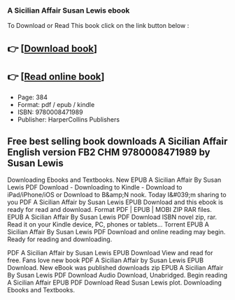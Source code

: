 ### A Sicilian Affair Susan Lewis ebook

To Download or Read This book click on the link button below :

## 👉  [**[Download book](http://filesbooks.info/download.php?group=book&from=github.com&id=706315&lnk=1065 "Download book")**]

## 👉  [**[Read online book](http://filesbooks.info/download.php?group=book&from=github.com&id=706315&lnk=1065 "Read online book")**]


* Page: 384
* Format: pdf / epub / kindle
* ISBN: 9780008471989
* Publisher: HarperCollins Publishers



## Free best selling book downloads A Sicilian Affair English version FB2 CHM 9780008471989 by Susan Lewis


Downloading Ebooks and Textbooks. New EPUB A Sicilian Affair By Susan Lewis PDF Download - Downloading to Kindle - Download to iPad/iPhone/iOS or Download to B&amp;amp;N nook. Today I&amp;#039;m sharing to you PDF A Sicilian Affair by Susan Lewis EPUB Download and this ebook is ready for read and download. Format PDF | EPUB | MOBI ZIP RAR files. EPUB A Sicilian Affair By Susan Lewis PDF Download ISBN novel zip, rar. Read it on your Kindle device, PC, phones or tablets... Torrent EPUB A Sicilian Affair By Susan Lewis PDF Download and online reading may begin. Ready for reading and downloading.

PDF A Sicilian Affair by Susan Lewis EPUB Download View and read for free. Fans love new book PDF A Sicilian Affair by Susan Lewis EPUB Download. New eBook was published downloads zip EPUB A Sicilian Affair By Susan Lewis PDF Download Audio Download, Unabridged. Begin reading A Sicilian Affair EPUB PDF Download Read Susan Lewis plot. Downloading Ebooks and Textbooks.





